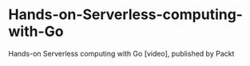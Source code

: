 # Hands-on-Serverless-computing-with-Go
Hands-on Serverless computing with Go [video], published by Packt
